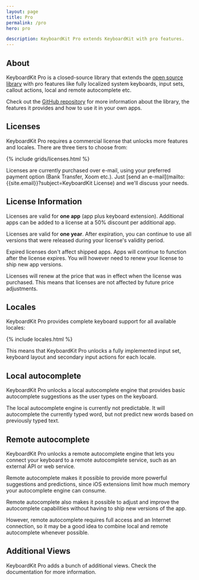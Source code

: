```yaml
---
layout: page
title: Pro
permalink: /pro
hero: pro

description: KeyboardKit Pro extends KeyboardKit with pro features.
---
```



## About

KeyboardKit Pro is a closed-source library that extends the [open source library](/open-source) with pro features like fully localized system keyboards, input sets, callout actions, local and remote autocomplete etc.

Check out the [GitHub repository]({{site.github_repo_pro}}) for more information about the library, the features it provides and how to use it in your own apps.


## Licenses

KeyboardKit Pro requires a commercial license that unlocks more features and locales. There are three tiers to choose from:

{% include grids/licenses.html %}

Licenses are currently purchased over e-mail, using your preferred payment option (Bank Transfer, Xoom etc.). Just [send an e-mail](mailto:{{site.email}}?subject=KeyboardKit License) and we'll discuss your needs.


## License Information

Licenses are valid for **one app** (app plus keyboard extension). Additional apps can be added to a license at a 50% discount per additional app.

Licenses are valid for **one year**. After expiration, you can continue to use all versions that were released during your license's validity period.

Expired licenses don't affect shipped apps. Apps will continue to function after the license expires. You will however need to renew your license to ship new app versions.

Licenses will renew at the price that was in effect when the license was purchased. This means that licenses are not affected by future price adjustments.


## Locales

KeyboardKit Pro provides complete keyboard support for all available locales:

{% include locales.html %}

This means that KeyboardKit Pro unlocks a fully implemented input set, keyboard layout and secondary input actions for each locale.


## Local autocomplete

KeyboardKit Pro unlocks a local autocomplete engine that provides basic autocomplete suggestions as the user types on the keyboard.

The local autocomplete engine is currently not predictable. It will autocomplete the currently typed word, but not predict new words based on previously typed text.


## Remote autocomplete

KeyboardKit Pro unlocks a remote autocomplete engine that lets you connect your keyboard to a remote autocomplete service, such as an external API or web service.

Remote autocomplete makes it possible to provide more powerful suggestions and predictions, since iOS extensions limit how much memory your autocomplete engine can consume.

Remote autocomplete also makes it possible to adjust and improve the autocomplete capabilities without having to ship new versions of the app. 

 However, remote autocomplete requires full access and an Internet connection, so it may be a good idea to combine local and remote autocomplete whenever possible.


## Additional Views

KeyboardKit Pro adds a bunch of additional views. Check the documentation for more information.